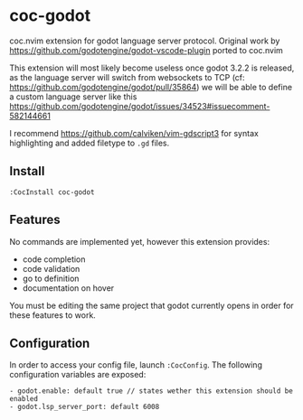 # coc-godot

coc.nvim extension for godot language server protocol.
Original work by https://github.com/godotengine/godot-vscode-plugin ported to coc.nvim

This extension will most likely become useless once godot 3.2.2 is released,
as the language server will switch from websockets to TCP (cf: https://github.com/godotengine/godot/pull/35864)
we will be able to define a custom language server like this https://github.com/godotengine/godot/issues/34523#issuecomment-582144661

I recommend https://github.com/calviken/vim-gdscript3 for syntax highlighting
and added filetype to `.gd` files.

## Install

`:CocInstall coc-godot`

## Features

No commands are implemented yet, however this extension provides:
- code completion
- code validation
- go to definition
- documentation on hover

You must be editing the same project that godot currently opens in order for
these features to work.

## Configuration

In order to access your config file, launch `:CocConfig`.
The following configuration variables are exposed:

```
- godot.enable: default true // states wether this extension should be enabled
- godot.lsp_server_port: default 6008
```
